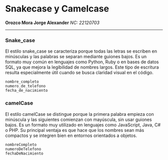 # Snakecase y Camelcase
**Orozco Mora Jorge Alexander**
*NC: 22120703*

---

### Snake_case
El estilo snake_case se caracteriza porque todas las letras se escriben en minúsculas y las palabras se separan mediante guiones bajos. Es un formato muy común en lenguajes como Python, Ruby o en bases de datos SQL, ya que mejora la legibilidad de nombres largos. Este tipo de escritura resulta especialmente útil cuando se busca claridad visual en el código.
~~~
nombre_completo
numero_de_telefono
fecha_de_nacimiento
~~~


### camelCase
El estilo camelCase se distingue porque la primera palabra empieza con minúscula y las siguientes comienzan con mayúscula, sin usar guiones bajos. Es un formato muy utilizado en lenguajes como JavaScript, Java, C# o PHP. Su principal ventaja es que hace que los nombres sean más compactos y se integren bien en entornos orientados a objetos.
~~~
nombreCompleto
numeroDeTelefono
fechaDeNacimiento
~~~